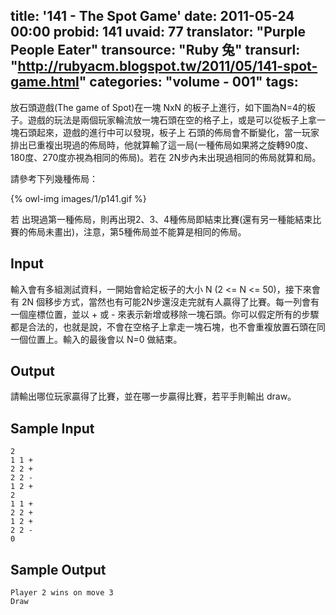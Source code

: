 title: '141 - The Spot Game'
date: 2011-05-24 00:00
probid: 141
uvaid: 77
translator: "Purple People Eater"
transource: "Ruby 兔"
transurl: "http://rubyacm.blogspot.tw/2011/05/141-spot-game.html"
categories: "volume - 001"
tags:
---

放石頭遊戲(The game of Spot)在一塊 NxN 的板子上進行，如下圖為N=4的板子。遊戲的玩法是兩個玩家輪流放一塊石頭在空的格子上，或是可以從板子上拿一塊石頭起來，遊戲的進行中可以發現，板子上 石頭的佈局會不斷變化，當一玩家排出已重複出現過的佈局時，他就算輸了這一局(一種佈局如果將之旋轉90度、180度、270度亦視為相同的佈局)。若在 2N步內未出現過相同的佈局就算和局。

請參考下列幾種佈局：

{% owl-img images/1/p141.gif %}

若 出現過第一種佈局，則再出現2、3、4種佈局即結束比賽(還有另一種能結束比賽的佈局未畫出)，注意，第5種佈局並不能算是相同的佈局。

<!-- more -->

## Input ##

輸入會有多組測試資料，一開始會給定板子的大小 N (2 <= N <= 50)，接下來會有 2N 個移步方式，當然也有可能2N步還沒走完就有人贏得了比賽。每一列會有一個座標位置，並以 + 或 - 來表示新增或移除一塊石頭。你可以假定所有的步驟都是合法的，也就是說，不會在空格子上拿走一塊石塊，也不會重複放置石頭在同一個位置上。輸入的最後會以 N=0 做結束。

## Output ##

請輸出哪位玩家贏得了比賽，並在哪一步贏得比賽，若平手則輸出 draw。

## Sample Input ##

	2
	1 1 +
	2 2 +
	2 2 -
	1 2 +
	2
	1 1 +
	2 2 +
	1 2 +
	2 2 -
	0

## Sample Output ##

	Player 2 wins on move 3
	Draw





